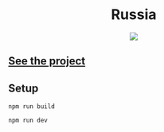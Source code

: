 <h1 align="center">Russia</h1>
<p align="center">
  <img src="https://img.shields.io/badge/made%20by-opv1-blue.svg">
</p>

## [See the project](https://opv1.github.io/russia/)

## Setup

```
npm run build
```

```
npm run dev
```
